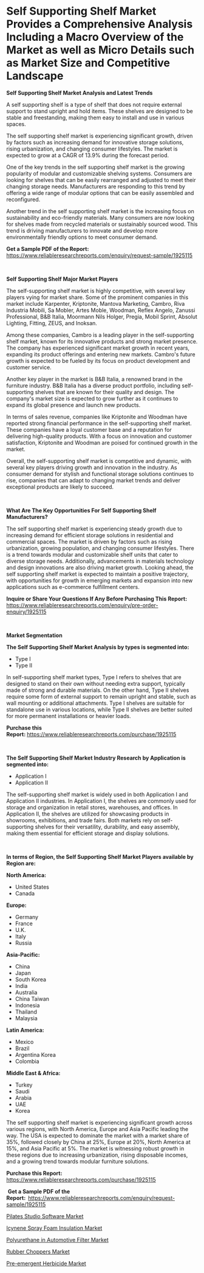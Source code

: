 <p><h1>Self Supporting Shelf Market Provides a Comprehensive Analysis Including a Macro Overview of the Market as well as Micro Details such as Market Size and Competitive Landscape</h1></p><p><strong>Self Supporting Shelf Market Analysis and Latest Trends</strong></p>
<p><p>A self supporting shelf is a type of shelf that does not require external support to stand upright and hold items. These shelves are designed to be stable and freestanding, making them easy to install and use in various spaces.</p><p>The self supporting shelf market is experiencing significant growth, driven by factors such as increasing demand for innovative storage solutions, rising urbanization, and changing consumer lifestyles. The market is expected to grow at a CAGR of 13.9% during the forecast period.</p><p>One of the key trends in the self supporting shelf market is the growing popularity of modular and customizable shelving systems. Consumers are looking for shelves that can be easily rearranged and adjusted to meet their changing storage needs. Manufacturers are responding to this trend by offering a wide range of modular options that can be easily assembled and reconfigured.</p><p>Another trend in the self supporting shelf market is the increasing focus on sustainability and eco-friendly materials. Many consumers are now looking for shelves made from recycled materials or sustainably sourced wood. This trend is driving manufacturers to innovate and develop more environmentally friendly options to meet consumer demand.</p></p>
<p><strong>Get a Sample PDF of the Report:&nbsp;</strong> <a href="https://www.reliableresearchreports.com/enquiry/request-sample/1925115">https://www.reliableresearchreports.com/enquiry/request-sample/1925115</a></p>
<p>&nbsp;</p>
<p><strong>Self Supporting Shelf Major Market Players</strong></p>
<p><p>The self-supporting shelf market is highly competitive, with several key players vying for market share. Some of the prominent companies in this market include Karpenter, Kriptonite, Mantova Marketing, Cambro, Riva Industria Mobili, Sa Mobler, Artes Moble, Woodman, Reflex Angelo, Zanussi Professional, B&B Italia, Moormann Nils Holger, Pregia, Mobil Sprint, Absolut Lighting, Fitting, ZEUS, and Inoksan.</p><p>Among these companies, Cambro is a leading player in the self-supporting shelf market, known for its innovative products and strong market presence. The company has experienced significant market growth in recent years, expanding its product offerings and entering new markets. Cambro's future growth is expected to be fueled by its focus on product development and customer service.</p><p>Another key player in the market is B&B Italia, a renowned brand in the furniture industry. B&B Italia has a diverse product portfolio, including self-supporting shelves that are known for their quality and design. The company's market size is expected to grow further as it continues to expand its global presence and launch new products.</p><p>In terms of sales revenue, companies like Kriptonite and Woodman have reported strong financial performance in the self-supporting shelf market. These companies have a loyal customer base and a reputation for delivering high-quality products. With a focus on innovation and customer satisfaction, Kriptonite and Woodman are poised for continued growth in the market.</p><p>Overall, the self-supporting shelf market is competitive and dynamic, with several key players driving growth and innovation in the industry. As consumer demand for stylish and functional storage solutions continues to rise, companies that can adapt to changing market trends and deliver exceptional products are likely to succeed.</p></p>
<p>&nbsp;</p>
<p><strong>What Are The Key Opportunities For Self Supporting Shelf Manufacturers?</strong></p>
<p><p>The self supporting shelf market is experiencing steady growth due to increasing demand for efficient storage solutions in residential and commercial spaces. The market is driven by factors such as rising urbanization, growing population, and changing consumer lifestyles. There is a trend towards modular and customizable shelf units that cater to diverse storage needs. Additionally, advancements in materials technology and design innovations are also driving market growth. Looking ahead, the self supporting shelf market is expected to maintain a positive trajectory, with opportunities for growth in emerging markets and expansion into new applications such as e-commerce fulfillment centers.</p></p>
<p><strong>Inquire or Share Your Questions If Any Before Purchasing This Report:</strong> <a href="https://www.reliableresearchreports.com/enquiry/pre-order-enquiry/1925115">https://www.reliableresearchreports.com/enquiry/pre-order-enquiry/1925115</a></p>
<p>&nbsp;</p>
<p><strong>Market Segmentation</strong></p>
<p><strong>The Self Supporting Shelf Market Analysis by types is segmented into:</strong></p>
<p><ul><li>Type I</li><li>Type II</li></ul></p>
<p><p>In self-supporting shelf market types, Type I refers to shelves that are designed to stand on their own without needing extra support, typically made of strong and durable materials. On the other hand, Type II shelves require some form of external support to remain upright and stable, such as wall mounting or additional attachments. Type I shelves are suitable for standalone use in various locations, while Type II shelves are better suited for more permanent installations or heavier loads.</p></p>
<p><strong>Purchase this Report:&nbsp;</strong><a href="https://www.reliableresearchreports.com/purchase/1925115">https://www.reliableresearchreports.com/purchase/1925115</a></p>
<p>&nbsp;</p>
<p><strong>The Self Supporting Shelf Market Industry Research by Application is segmented into:</strong></p>
<p><ul><li>Application I</li><li>Application II</li></ul></p>
<p><p>The self-supporting shelf market is widely used in both Application I and Application II industries. In Application I, the shelves are commonly used for storage and organization in retail stores, warehouses, and offices. In Application II, the shelves are utilized for showcasing products in showrooms, exhibitions, and trade fairs. Both markets rely on self-supporting shelves for their versatility, durability, and easy assembly, making them essential for efficient storage and display solutions.</p></p>
<p>&nbsp;</p>
<p><strong>In terms of Region, the Self Supporting Shelf Market Players available by Region are:</strong></p>
<p>
    <p> <strong> North America: </strong>
        <ul>
            <li>United States</li>
            <li>Canada</li>
        </ul>
        </p> 
    <p> <strong> Europe: </strong>
        <ul>
            <li>Germany</li>
            <li>France</li>
            <li>U.K.</li>
            <li>Italy</li>
            <li>Russia</li>
        </ul>
        </p> 
    <p> <strong> Asia-Pacific: </strong>
        <ul>
            <li>China</li>
            <li>Japan</li>
            <li>South Korea</li>
            <li>India</li>
            <li>Australia</li>
            <li>China Taiwan</li>
            <li>Indonesia</li>
            <li>Thailand</li>
            <li>Malaysia</li>
        </ul>
        </p> 
    <p> <strong> Latin America: </strong>
        <ul>
            <li>Mexico</li>
            <li>Brazil</li>
            <li>Argentina Korea</li>
            <li>Colombia</li>
        </ul>
        </p> 
    <p> <strong> Middle East & Africa: </strong>
        <ul>
            <li>Turkey</li>
            <li>Saudi</li>
            <li>Arabia</li>
            <li>UAE</li>
            <li>Korea</li>
        </ul>
    </p>
    </p>
<p><p>The self supporting shelf market is experiencing significant growth across various regions, with North America, Europe and Asia Pacific leading the way. The USA is expected to dominate the market with a market share of 35%, followed closely by China at 25%, Europe at 20%, North America at 15%, and Asia Pacific at 5%. The market is witnessing robust growth in these regions due to increasing urbanization, rising disposable incomes, and a growing trend towards modular furniture solutions.</p></p>
<p><strong>Purchase this Report: </strong><a href="https://www.reliableresearchreports.com/purchase/1925115">https://www.reliableresearchreports.com/purchase/1925115</a></p>
<p>&nbsp;<strong>Get a Sample PDF of the Report:&nbsp;&nbsp;</strong><a href="https://www.reliableresearchreports.com/enquiry/request-sample/1925115">https://www.reliableresearchreports.com/enquiry/request-sample/1925115</a></p>
<p><strong></strong></p>
<p><p><a href="https://github.com/johnbach50/Market-Research-Report-List-2/blob/main/pilates-studio-software-market.md">Pilates Studio Software Market</a></p><p><a href="https://view.publitas.com/reportprime-1/icynene-spray-foam-insulation-market-size-and-growth-market-segmentation-regional-and-country-breakdowns-and-market-trends-for-period-from-2024-2031/">Icynene Spray Foam Insulation Market</a></p><p><a href="https://view.publitas.com/reportprime-1/polyurethane-in-automotive-filter-market-size-reflecting-a-forecast-till-2031-market-by-type-by-application-and-by-geography/">Polyurethane in Automotive Filter Market</a></p><p><a href="https://glittery-fuchsia-86a.notion.site/Rubber-Choppers-Market-Offer-Valuable-Insights-into-Market-Size-Market-Share-Market-Trends-and-Pr-c24e9d67b9004019add3230394895197">Rubber Choppers Market</a></p><p><a href="https://silk-columnist-571.notion.site/Pre-emergent-Herbicide-Market-Research-Report-Reveals-The-Latest-Trends-And-Opportunities-of-this-Ma-ad1071d9394f4d4e8cd2c919eb08a66e">Pre-emergent Herbicide Market</a></p></p>
